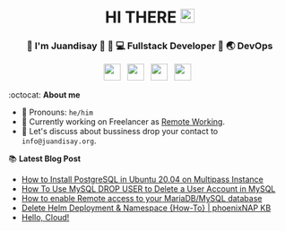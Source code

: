 <div align="center">
  <h1> HI THERE <img src="https://media.giphy.com/media/hvRJCLFzcasrR4ia7z/giphy.gif" width="25px"></h1>
</div>

<div align="center">
<h3> 👱 I'm Juandisay 🏹 👱 💻 Fullstack Developer 🏹 🌏 DevOps </h3>
</div>
<p align='center'>
<a href="https://www.linkedin.com/in/juandisay/"><img height="30" src="https://raw.githubusercontent.com/trinwin/trinwin/master/icons/linkedin.png?raw=true"></a>&nbsp;&nbsp;
<a href="https://medium.com/@juandisay"><img height="30" src="https://raw.githubusercontent.com/trinwin/trinwin/master/icons/medium.png?raw=true"></a>&nbsp;&nbsp;
<a href="https://twitter.com/juandisay"><img height="30" src="https://raw.githubusercontent.com/trinwin/trinwin/master/icons/twitter.png?raw=true"></a>&nbsp;&nbsp;
<a href="https://dev.to/juandisay"><img height="30" src="https://raw.githubusercontent.com/trinwin/trinwin/master/icons/devto.png?raw=true"></a>&nbsp;&nbsp;


:octocat: **About me** 

- 👱 Pronouns: `he/him`
- 🔭 Currently working on Freelancer as [Remote Working](https://juandisay.org/awesome-remote-job/).
- 🤔 Let's discuss about bussiness drop your contact to `info@juandisay.org`.


📚 **Latest Blog Post**
<!-- BLOG-POST-LIST:START -->
- [How to Install PostgreSQL in Ubuntu 20.04 on Multipass Instance](https://juandisay.medium.com/how-to-install-postgresql-in-ubuntu-20-04-on-multipass-instance-df8f3213ff23?source=rss-2c9425bfc472------2)
- [How To Use MySQL DROP USER to Delete a User Account in MySQL](https://juandisay.medium.com/how-to-use-mysql-drop-user-to-delete-a-user-account-in-mysql-70e15083d014?source=rss-2c9425bfc472------2)
- [How to enable Remote access to your MariaDB/MySQL database](https://juandisay.medium.com/how-to-enable-remote-access-to-your-mariadb-mysql-database-bda1141d6bef?source=rss-2c9425bfc472------2)
- [Delete Helm Deployment & Namespace {How-To} | phoenixNAP KB](https://juandisay.medium.com/delete-helm-deployment-namespace-how-to-phoenixnap-kb-9ece3b1dedda?source=rss-2c9425bfc472------2)
- [Hello, Cloud!](https://medium.com/10minuteread/hello-cloud-9a025b51421e?source=rss-2c9425bfc472------2)
<!-- BLOG-POST-LIST:END -->
